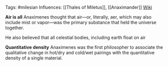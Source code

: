 Tags: #milesian 
Influences: [[Thales of Miletus]], [[Anaximander]]
[Wiki](https://en.m.wikipedia.org/wiki/Anaximenes_of_Miletus)

**Air is all**
Anaximenes thought that air—or, literally, aer, which may also include mist or vapor—was the primary substance that held the universe together.

He also believed that all celestial bodies, including earth float on air

**Quantitative density**
Anaximenes was the first philosopher to associate the qualitative change in hot/dry and cold/wet pairings with the quantitative density of a single material.